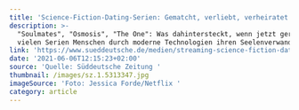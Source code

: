 ```yaml
---
title: 'Science-Fiction-Dating-Serien: Gematcht, verliebt, verheiratet'
description: >-
  "Soulmates", "Osmosis", "The One": Was dahintersteckt, wenn jetzt gerade in
  vielen Serien Menschen durch moderne Technologien ihren Seelenverwandten suche
link: 'https://www.sueddeutsche.de/medien/streaming-science-fiction-dating-1.5313345'
date: '2021-06-06T12:15:23+02:00'
source: 'Quelle: Süddeutsche Zeitung '
thumbnail: /images/sz.1.5313347.jpg
imageSource: 'Foto: Jessica Forde/Netflix '
category: article
---
```


